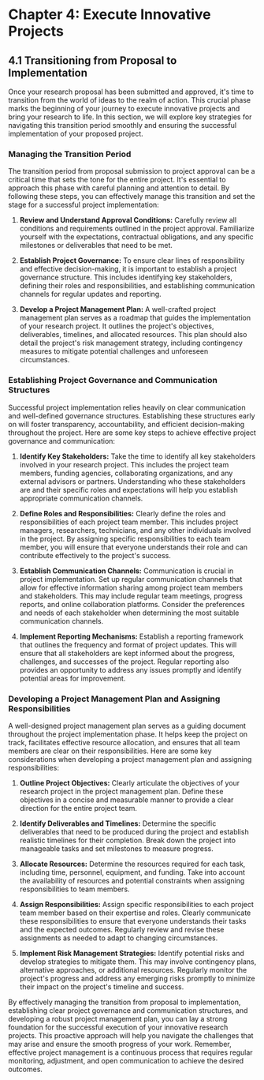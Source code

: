 # Chapter 4: Execute Innovative Projects

## 4.1 Transitioning from Proposal to Implementation

Once your research proposal has been submitted and approved, it's time to transition from the world of ideas to the realm of action. This crucial phase marks the beginning of your journey to execute innovative projects and bring your research to life. In this section, we will explore key strategies for navigating this transition period smoothly and ensuring the successful implementation of your proposed project.

### Managing the Transition Period

The transition period from proposal submission to project approval can be a critical time that sets the tone for the entire project. It's essential to approach this phase with careful planning and attention to detail. By following these steps, you can effectively manage this transition and set the stage for a successful project implementation:

1. **Review and Understand Approval Conditions:** Carefully review all conditions and requirements outlined in the project approval. Familiarize yourself with the expectations, contractual obligations, and any specific milestones or deliverables that need to be met.

2. **Establish Project Governance:** To ensure clear lines of responsibility and effective decision-making, it is important to establish a project governance structure. This includes identifying key stakeholders, defining their roles and responsibilities, and establishing communication channels for regular updates and reporting.

3. **Develop a Project Management Plan:** A well-crafted project management plan serves as a roadmap that guides the implementation of your research project. It outlines the project's objectives, deliverables, timelines, and allocated resources. This plan should also detail the project's risk management strategy, including contingency measures to mitigate potential challenges and unforeseen circumstances.

### Establishing Project Governance and Communication Structures

Successful project implementation relies heavily on clear communication and well-defined governance structures. Establishing these structures early on will foster transparency, accountability, and efficient decision-making throughout the project. Here are some key steps to achieve effective project governance and communication:

1. **Identify Key Stakeholders:** Take the time to identify all key stakeholders involved in your research project. This includes the project team members, funding agencies, collaborating organizations, and any external advisors or partners. Understanding who these stakeholders are and their specific roles and expectations will help you establish appropriate communication channels.

2. **Define Roles and Responsibilities:** Clearly define the roles and responsibilities of each project team member. This includes project managers, researchers, technicians, and any other individuals involved in the project. By assigning specific responsibilities to each team member, you will ensure that everyone understands their role and can contribute effectively to the project's success.

3. **Establish Communication Channels:** Communication is crucial in project implementation. Set up regular communication channels that allow for effective information sharing among project team members and stakeholders. This may include regular team meetings, progress reports, and online collaboration platforms. Consider the preferences and needs of each stakeholder when determining the most suitable communication channels.

4. **Implement Reporting Mechanisms:** Establish a reporting framework that outlines the frequency and format of project updates. This will ensure that all stakeholders are kept informed about the progress, challenges, and successes of the project. Regular reporting also provides an opportunity to address any issues promptly and identify potential areas for improvement.

### Developing a Project Management Plan and Assigning Responsibilities

A well-designed project management plan serves as a guiding document throughout the project implementation phase. It helps keep the project on track, facilitates effective resource allocation, and ensures that all team members are clear on their responsibilities. Here are some key considerations when developing a project management plan and assigning responsibilities:

1. **Outline Project Objectives:** Clearly articulate the objectives of your research project in the project management plan. Define these objectives in a concise and measurable manner to provide a clear direction for the entire project team.

2. **Identify Deliverables and Timelines:** Determine the specific deliverables that need to be produced during the project and establish realistic timelines for their completion. Break down the project into manageable tasks and set milestones to measure progress.

3. **Allocate Resources:** Determine the resources required for each task, including time, personnel, equipment, and funding. Take into account the availability of resources and potential constraints when assigning responsibilities to team members.

4. **Assign Responsibilities:** Assign specific responsibilities to each project team member based on their expertise and roles. Clearly communicate these responsibilities to ensure that everyone understands their tasks and the expected outcomes. Regularly review and revise these assignments as needed to adapt to changing circumstances.

5. **Implement Risk Management Strategies:** Identify potential risks and develop strategies to mitigate them. This may involve contingency plans, alternative approaches, or additional resources. Regularly monitor the project's progress and address any emerging risks promptly to minimize their impact on the project's timeline and success.

By effectively managing the transition from proposal to implementation, establishing clear project governance and communication structures, and developing a robust project management plan, you can lay a strong foundation for the successful execution of your innovative research projects. This proactive approach will help you navigate the challenges that may arise and ensure the smooth progress of your work. Remember, effective project management is a continuous process that requires regular monitoring, adjustment, and open communication to achieve the desired outcomes.